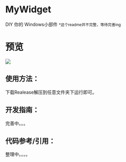 # MyWidget

DIY 你的 Windows小部件
<small>*这个readme并不完整，等待完善ing</small>

# 预览
![](Preview/8.png)
## 使用方法：
下载Realease解压到任意文件夹下运行即可。


## 开发指南：
完善中。。。

## 代码参考/引用：
整理中。。。。
